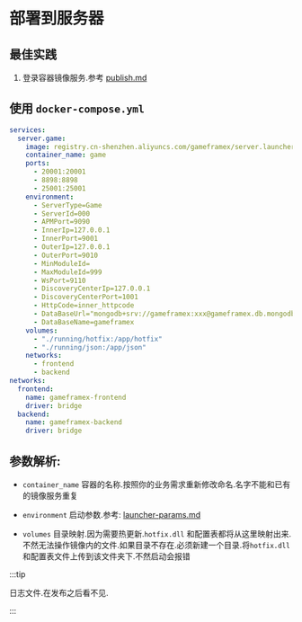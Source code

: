 # 部署到服务器

## 最佳实践

1. 登录容器镜像服务.参考 [publish.md](publish.md#私有镜像aliyun)

## 使用 `docker-compose.yml`

```yaml
services:
  server.game:
    image: registry.cn-shenzhen.aliyuncs.com/gameframex/server.launcher:1.0.0
    container_name: game
    ports:
      - 20001:20001
      - 8898:8898
      - 25001:25001
    environment:
      - ServerType=Game
      - ServerId=000
      - APMPort=9090
      - InnerIp=127.0.0.1
      - InnerPort=9001
      - OuterIp=127.0.0.1
      - OuterPort=9010
      - MinModuleId=
      - MaxModuleId=999
      - WsPort=9110
      - DiscoveryCenterIp=127.0.0.1
      - DiscoveryCenterPort=1001
      - HttpCode=inner_httpcode
      - DataBaseUrl="mongodb+srv://gameframex:xxx@gameframex.db.mongodb.net/?retryWrites=true&w=majority"
      - DataBaseName=gameframex
    volumes:
      - "./running/hotfix:/app/hotfix"
      - "./running/json:/app/json"
    networks:
      - frontend
      - backend
networks:
  frontend:
    name: gameframex-frontend
    driver: bridge
  backend:
    name: gameframex-backend
    driver: bridge

```

## 参数解析:

- `container_name` 容器的名称.按照你的业务需求重新修改命名.名字不能和已有的镜像服务重复

- `environment` 启动参数.参考: [launcher-params.md](../server/launcher-params.md#参数解析)

- `volumes` 目录映射.因为需要热更新.`hotfix.dll`
  和配置表都将从这里映射出来.不然无法操作镜像内的文件.如果目录不存在.必须新建一个目录.将`hotfix.dll`
  和配置表文件上传到该文件夹下.不然启动会报错

:::tip

日志文件.在发布之后看不见.

:::
